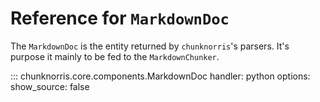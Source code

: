 # Reference for `MarkdownDoc`

The ``MarkdownDoc`` is the entity returned by ``chunknorris``'s parsers. It's purpose it mainly to be fed to the ``MarkdownChunker``.

::: chunknorris.core.components.MarkdownDoc
    handler: python
    options:
      show_source: false